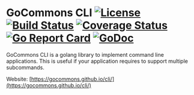 # GoCommons CLI [![License](http://img.shields.io/badge/license-mit-blue.svg?style=flat-square)](https://raw.githubusercontent.com/gocommons/cli/master/LICENSE) [![Build Status](https://travis-ci.org/gocommons/cli.svg?branch=master)](https://travis-ci.org/gocommons/cli) [![Coverage Status](https://coveralls.io/repos/github/gocommons/cli/badge.svg?branch=master)](https://coveralls.io/github/gocommons/cli?branch=master) [![Go Report Card](https://goreportcard.com/badge/github.com/gocommons/cli)](https://goreportcard.com/report/github.com/gocommons/cli) [![GoDoc](https://godoc.org/github.com/gocommons/cli?status.png)](https://godoc.org/github.com/gocommons/cli)

GoCommons CLI is a golang library to implement command line applications. This is useful if your application requires to support multiple subcommands.  

Website: [https://gocommons.github.io/cli/](https://gocommons.github.io/cli/)